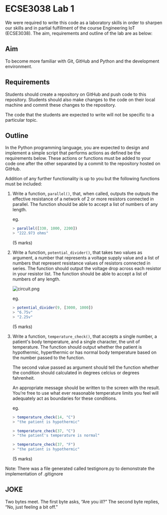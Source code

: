 # ECSE3038 Lab 1

We were required to write this code as a laboratory skills in order to sharpen our skills and in partial fulfillment of the course Engineering IoT (ECSE3038). The aim, requirements and outline of the lab are as below:

## Aim

To become more familiar with Git, GitHub and Python and the development environment.

## Requirements
Students should create a repository on GitHub and push code to this repository. Students should also make changes to the code on their local machine and commit these changes to the repository.

The code that the students are expected to write will not be specific to a particular topic.

## Outline
In the Python programming language, you are expected to design and implement a simple script that performs actions as defined be the requirements below. These actions or functions must be added to your code one after the other separated by a commit to the repository hosted on GitHub. 

Addition of any further functionality is up to you but the following functions must be included:

1. Write a function, `parallel()`, that, when called, outputs the outputs the effective resistance of a network of 2 or more resistors connected in parallel. The function should be able to accept a list of numbers of any length.
    
    eg. 
    
    ```jsx
    > parallel([330, 1000, 2200])
    > "222.973 ohms"
    ```
    
    (5 marks)
    
2. Write a function, `potential_divider()`, that takes two values as argument, a number that represents a voltage supply value and a list of numbers that represent resistance values of resistors connected in series. The function should output the voltage drop across each resistor in your resistor list. The function should be able to accept a list of numbers of any length.
    
    
    ![circuit.png](https://s3-us-west-2.amazonaws.com/secure.notion-static.com/a129ced3-215b-4845-9c90-04db26a64068/circuit.png)
    
    eg. 
    
    ```jsx
    > potential_divider(9, [3000, 1000])
    > "6.75v"
    > "2.25v"
    ```
    
    (5 marks)
    
3. Write a function, `temperature_check()`, that accepts a single number, a patient's body temperature, and a single character, the unit of temperature. The function should output whether the patient is hypothermic, hyperthermic or has normal body temperature based on the number passed to the function. 
    
    The second value passed as argument should tell the function whether the condition should calculated in degrees celcius or degrees fahrenheit.
    
    An appropriate message should be written to the screen with the result. You’re free to use what ever reasonable temperature limits you feel will adequately act as boundaries for these conditions.
    
    eg. 
    
    ```jsx
    > temperature_check(14, "C")
    > "the patient is hypothermic"
    
    > temperature_check(37, "C")
    > "the patient's temperature is normal"
    
    > temperature_check(37, "F")
    > "the patient is hypothermic"
    ```
    
    (5 marks)

Note: There was a file generated called testignore.py to demonstrate the implementation of .gitignore
## JOKE
Two bytes meet.  The first byte asks, “Are you ill?”
The second byte replies, “No, just feeling a bit off.”


